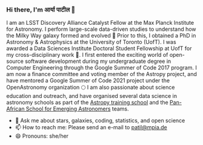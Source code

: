 ### Hi there, I'm आर्या पाटील 👋

I am an LSST Discovery Alliance Catalyst Fellow at the Max Planck Institute for Astronomy. I perform large-scale data-driven studies to understand how the Milky Way galaxy formed and evolved 🌌 Prior to this, I obtained a PhD in Astronomy & Astrophysics at the University of Toronto (UofT). I was awarded a Data Sciences Institute Doctoral Student Fellowship at UofT for my cross-disciplinary work 🔭. I first entered the exciting world of open-source software development during my undergraduate degree in Computer Engineering through the Google Summer of Code 2017 program. I am now a finance committee and voting member of the Astropy project, and have mentored a Google Summer of Code 2021 project under the OpenAstronomy organization 🌕 I am also passionate about science education and outreach, and have organised several data science in astronomy schools as part of the [Astropy training school](https://astro.bas.bg/astropy2023/) and the [Pan-African School for Emerging Astronomers](https://www.paseaafrica.org/home) teams.

- 💬  Ask me about stars, galaxies, coding, statistics, and open science
- 📫  How to reach me: Please send an e-mail to patil@mpia.de
- 😄  Pronouns: she/her
<!--
**aaryapatil/aaryapatil** is a ✨ _special_ ✨ repository because its `README.md` (this file) appears on your GitHub profile.

Here are some ideas to get you started:

- 🔭 I’m currently working on ...
- 🌱 I’m currently learning ...
- 👯 I’m looking to collaborate on ...
- 🤔 I’m looking for help with ...
- 💬 Ask me about ...
- 📫 How to reach me: ...
- 😄 Pronouns: ...
- ⚡ Fun fact: ...
-->

